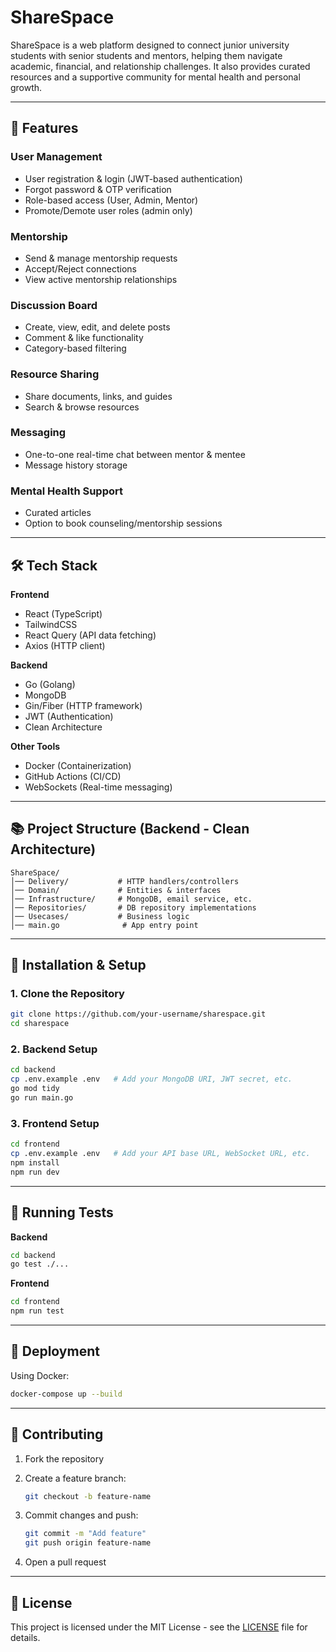 # ShareSpace

ShareSpace is a web platform designed to connect junior university students with senior students and mentors, helping them navigate academic, financial, and relationship challenges. It also provides curated resources and a supportive community for mental health and personal growth.

---

## 🚀 Features

### User Management

* User registration & login (JWT-based authentication)
* Forgot password & OTP verification
* Role-based access (User, Admin, Mentor)
* Promote/Demote user roles (admin only)

### Mentorship

* Send & manage mentorship requests
* Accept/Reject connections
* View active mentorship relationships

### Discussion Board

* Create, view, edit, and delete posts
* Comment & like functionality
* Category-based filtering

### Resource Sharing

* Share documents, links, and guides
* Search & browse resources

### Messaging

* One-to-one real-time chat between mentor & mentee
* Message history storage

### Mental Health Support

* Curated articles
* Option to book counseling/mentorship sessions

---

## 🛠️ Tech Stack

**Frontend**

* React (TypeScript)
* TailwindCSS
* React Query (API data fetching)
* Axios (HTTP client)

**Backend**

* Go (Golang)
* MongoDB
* Gin/Fiber (HTTP framework)
* JWT (Authentication)
* Clean Architecture

**Other Tools**

* Docker (Containerization)
* GitHub Actions (CI/CD)
* WebSockets (Real-time messaging)

---

## 📚 Project Structure (Backend - Clean Architecture)

```
ShareSpace/
│── Delivery/           # HTTP handlers/controllers
│── Domain/             # Entities & interfaces
│── Infrastructure/     # MongoDB, email service, etc.
│── Repositories/       # DB repository implementations
│── Usecases/           # Business logic
│── main.go              # App entry point
```

---

## 💾 Installation & Setup

### 1. Clone the Repository

```bash
git clone https://github.com/your-username/sharespace.git
cd sharespace
```

### 2. Backend Setup

```bash
cd backend
cp .env.example .env   # Add your MongoDB URI, JWT secret, etc.
go mod tidy
go run main.go
```

### 3. Frontend Setup

```bash
cd frontend
cp .env.example .env   # Add your API base URL, WebSocket URL, etc.
npm install
npm run dev
```

---

## 🤚 Running Tests

**Backend**

```bash
cd backend
go test ./...
```

**Frontend**

```bash
cd frontend
npm run test
```

---

## 🚀 Deployment

Using Docker:

```bash
docker-compose up --build
```

---

## 🤝 Contributing

1. Fork the repository
2. Create a feature branch:

   ```bash
   git checkout -b feature-name
   ```
3. Commit changes and push:

   ```bash
   git commit -m "Add feature"
   git push origin feature-name
   ```
4. Open a pull request

---

## 📜 License

This project is licensed under the MIT License - see the [LICENSE](LICENSE) file for details.